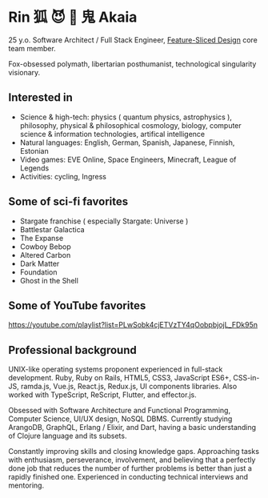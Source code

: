 # Rin 狐 😈 🦊 鬼 Akaia

25 y.o. Software Architect / Full Stack Engineer, [Feature-Sliced Design](https://Feature-Sliced.Design) core team member.

Fox-obsessed polymath, libertarian posthumanist, technological singularity visionary.

## Interested in

- Science & high-tech: physics ( quantum physics, astrophysics ), philosophy, physical & philosophical cosmology, biology, computer science & information technologies, artifical intelligence
- Natural languages: English, German, Spanish, Japanese, Finnish, Estonian
- Video games: EVE Online, Space Engineers, Minecraft, League of Legends
- Activities: cycling, Ingress

## Some of sci-fi favorites

- Stargate franchise ( especially Stargate: Universe )
- Battlestar Galactica
- The Expanse
- Cowboy Bebop
- Altered Carbon
- Dark Matter
- Foundation
- Ghost in the Shell

## Some of YouTube favorites

https://youtube.com/playlist?list=PLwSobk4cjETVzTY4qOobpbjojL_FDk95n

## Professional background

UNIX-like operating systems proponent experienced in full-stack development. Ruby, Ruby on Rails, HTML5, CSS3, JavaScript ES6+, CSS-in-JS, ramda.js, Vue.js, React.js, Redux.js, UI components libraries. Also worked with TypeScript, ReScript, Flutter, and effector.js.

Obsessed with Software Architecture and Functional Programming, Computer Science, UI/UX design, NoSQL DBMS. Currently studying ArangoDB, GraphQL, Erlang / Elixir, and Dart, having a basic understanding of Clojure language and its subsets.

Constantly improving skills and closing knowledge gaps. Approaching tasks with enthusiasm, perseverance, involvement, and believing that a perfectly done job that reduces the number of further problems is better than just a rapidly finished one. Experienced in conducting technical interviews and mentoring.
